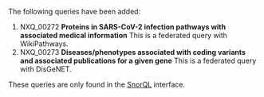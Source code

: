 The following queries have been added:

1. NXQ\_00272 **Proteins in SARS-CoV-2 infection pathways with associated medical information** This is a federated query with WikiPathways.
2. NXQ\_00273 **Diseases/phenotypes associated with coding variants and associated publications for a given gene** This is a federated query with DisGeNET.

These queries are only found in the [SnorQL](https://snorql.nextprot.org/) interface.
